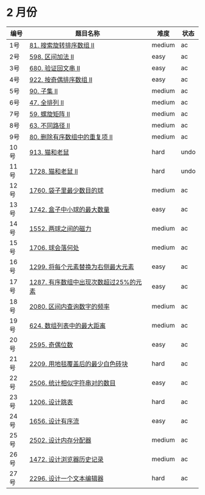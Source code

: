 # 2 月份

**编号**|**题目名称**|**难度**|**状态**
--------|------------|--------|--------
1号|[81. 搜索旋转排序数组 II](./第1题%2081.%20搜索旋转排序数组%20II)|medium|ac
2号|[598. 区间加法 II](./第2题%20598.%20区间加法%20II)|easy|ac
3号|[680. 验证回文串 II](./第3题%20680.%20验证回文串%20II)|easy|ac
4号|[922. 按奇偶排序数组 II](./第4题%20922.%20按奇偶排序数组%20II)|easy|ac
5号|[90. 子集 II](./第5题%2090.%20子集%20II)|medium|ac
6号|[47. 全排列 II](./第6题%2047.%20全排列%20II)|medium|ac
7号|[59. 螺旋矩阵 II](./第7题%2059.%20螺旋矩阵%20II)|medium|ac
8号|[63. 不同路径 II](./第8题%2063.%20不同路径%20II)|medium|ac
9号|[80. 删除有序数组中的重复项 II](./第8题%2080.%20删除有序数组中的重复项%20II)|medium|ac
10号|[913. 猫和老鼠](./第10题%20913.%20猫和老鼠)|hard|undo
11号|[1728. 猫和老鼠 II](./第11题%201728.%20猫和老鼠%20II)|hard|undo
12号|[1760. 袋子里最少数目的球](./第12题%201760.%20袋子里最少数目的球)|medium|ac
13号|[1742. 盒子中小球的最大数量](./第13题%201742.%20盒子中小球的最大数量)|easy|ac
14号|[1552. 两球之间的磁力](./第14题%201552.%20两球之间的磁力)|medium|ac
15号|[1706. 球会落何处](./第15题%201706.%20球会落何处)|medium|ac
16号|[1299. 将每个元素替换为右侧最大元素](./第16题%201299.%20将每个元素替换为右侧最大元素)|easy|ac
17号|[1287. 有序数组中出现次数超过25%的元素](./第17题%201287.%20有序数组中出现次数超过25%的元素)|easy|ac
18号|[2080. 区间内查询数字的频率](./第18题%202080.%20区间内查询数字的频率)|medium|ac
19号|[624. 数组列表中的最大距离](./第19题%20624.%20数组列表中的最大距离)|medium|ac
20号|[2595. 奇偶位数](./第20题%202595.%20奇偶位数)|easy|ac
21号|[2209. 用地毯覆盖后的最少白色砖块](./第21题%202209.%20用地毯覆盖后的最少白色砖块)|hard|ac
22号|[2506. 统计相似字符串对的数目](./第22题%202506.%20统计相似字符串对的数目)|easy|ac
23号|[1206. 设计跳表](./第23题%201206.%20设计跳表)|hard|ac
24号|[1656. 设计有序流](./第24题%201656.%20设计有序流)|easy|ac
25号|[2502. 设计内存分配器](./第25题%202502.%20设计内存分配器)|medium|ac
26号|[1472. 设计浏览器历史记录](./第26题%201472.%20设计浏览器历史记录)|medium|ac
27号|[2296. 设计一个文本编辑器](./第27题%202296.%20设计一个文本编辑器)|hard|ac
